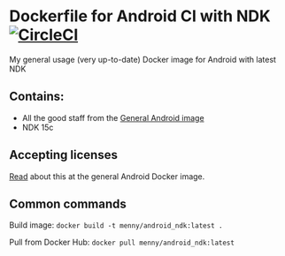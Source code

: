 # Dockerfile for Android CI with NDK [![CircleCI](https://circleci.com/gh/menny/docker_android/tree/master.svg?style=svg)](https://circleci.com/gh/menny/docker_android/tree/master)
My general usage (very up-to-date) Docker image for Android with latest NDK 

## Contains:

* All the good staff from the [General Android image](https://github.com/menny/docker_android/blob/master/README.md)
* NDK 15c

## Accepting licenses
[Read](https://github.com/menny/docker_android/blob/master/README.md#accepting-licenses) about this at the general Android Docker image.

## Common commands
Build image: `docker build -t menny/android_ndk:latest .`

Pull from Docker Hub: `docker pull menny/android_ndk:latest`
